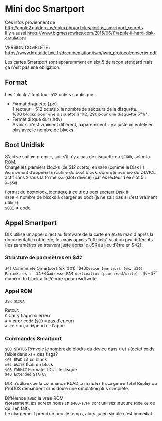 # Mini doc Smartport

Ces infos proviennent de http://apple2.guidero.us/doku.php/articles/iicplus_smartport_secrets  
Il y a aussi https://www.bigmessowires.com/2015/06/11/apple-ii-hard-disk-emulation/

VERSION COMPLÈTE : https://www.brutaldeluxe.fr/documentation/iwm/iwm_protocolconverter.pdf

Les cartes Smartport sont apparemment en slot 5 de façon standard mais ça n'est pas une obligation.

## Format

Les "blocks" font tous 512 octets sur disque.

- Format disquette (.po)  
1 secteur = 512 octets x le nombre de secteurs de la disquette.  
  1600 blocks pour une disquette 3"1/2, 280 pour une disquette 5"1/4.  
- Format disque dur (.hdv)  
À voir si c'est vraiment différent, apparemment il y a juste un entête en plus avec le nombre de blocks.  

## Boot Unidisk

S'active soit en premier, soit s'il n'y a pas de disquette en `$C600`, selon la ROM.  
Charge les premiers blocks (de 512 octets) en `$800` (comme le Disk II)  
Au moment d'appeler la routine du boot block, donne le numéro du DEVICE actif dans `X` sous la forme `$sd` (slot+device)  (par ex lecteur 1 en slot 5 : `X=$50`)  

Format du bootblock, identique à celui du boot secteur Disk II:  
`$800` => nombre de blocks à charger au boot (je ne sais pas si c'est vraiment utilisé)  
`$801` => code  

## Appel Smartport

DIX utilise un appel direct au firmware de la carte en `$Cx0A` mais d'après la documentation officielle, les vrais appels "officiels" sont un peu différents (les paramètres se trouvent juste après le JSR au lieu d'être en $42).  

### Structure de paramètres en $42  

`$42` Commande Smartport (ex. $01)  
`$43` Device Smartport (ex. $50)  
Paramètres :  
`$44+$45` adresse RAM destination (pour read/write)  
`$46+$47` numéro du block à lire/écrire (pour read/write)

### Appel ROM

`JSR $Cx0A`  

Retour:  
`C` Carry flag=1 si erreur  
`A` = error code (`$00` = pas d'erreur)  
`X et Y` = ça dépend de l'appel  

### Commandes Smartport

`$00 STATUS` Renvoie le nombre de blocks du device dans `X` et `Y` (octet poids faible dans `X`) + des flags?  
`$01 READ` Lit un block  
`$02 WRITE` Écrit un block  
`$03 FORMAT` Formate TOUT le disque  
`$40 Extended STATUS`   

DIX n'utilise que la commande READ :p mais les trucs genre Total Replay ou ProDOS demandent sans doute une simulation plus complète.  

Différence avec la vraie ROM :  
Notamment, les screen holes en `$400-$7FF` sont utilisés (aucune idée de ce qu'il en fait).  
Le chargement prend un peu de temps, alors qu'en simulé c'est immédiat.  

